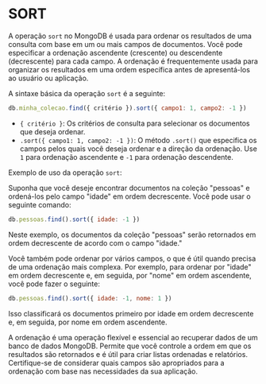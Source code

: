 # SORT
A operação `sort` no MongoDB é usada para ordenar os resultados de uma consulta com base em um ou mais campos de documentos. Você pode especificar a ordenação ascendente (crescente) ou descendente (decrescente) para cada campo. A ordenação é frequentemente usada para organizar os resultados em uma ordem específica antes de apresentá-los ao usuário ou aplicação.

A sintaxe básica da operação `sort` é a seguinte:

```javascript
db.minha_colecao.find({ critério }).sort({ campo1: 1, campo2: -1 })
```

- `{ critério }`: Os critérios de consulta para selecionar os documentos que deseja ordenar.
- `.sort({ campo1: 1, campo2: -1 })`: O método `.sort()` que especifica os campos pelos quais você deseja ordenar e a direção da ordenação. Use `1` para ordenação ascendente e `-1` para ordenação descendente.

Exemplo de uso da operação `sort`:

Suponha que você deseje encontrar documentos na coleção "pessoas" e ordená-los pelo campo "idade" em ordem decrescente. Você pode usar o seguinte comando:

```javascript
db.pessoas.find().sort({ idade: -1 })
```

Neste exemplo, os documentos da coleção "pessoas" serão retornados em ordem decrescente de acordo com o campo "idade."

Você também pode ordenar por vários campos, o que é útil quando precisa de uma ordenação mais complexa. Por exemplo, para ordenar por "idade" em ordem decrescente e, em seguida, por "nome" em ordem ascendente, você pode fazer o seguinte:

```javascript
db.pessoas.find().sort({ idade: -1, nome: 1 })
```

Isso classificará os documentos primeiro por idade em ordem decrescente e, em seguida, por nome em ordem ascendente.

A ordenação é uma operação flexível e essencial ao recuperar dados de um banco de dados MongoDB. Permite que você controle a ordem em que os resultados são retornados e é útil para criar listas ordenadas e relatórios. Certifique-se de considerar quais campos são apropriados para a ordenação com base nas necessidades da sua aplicação.